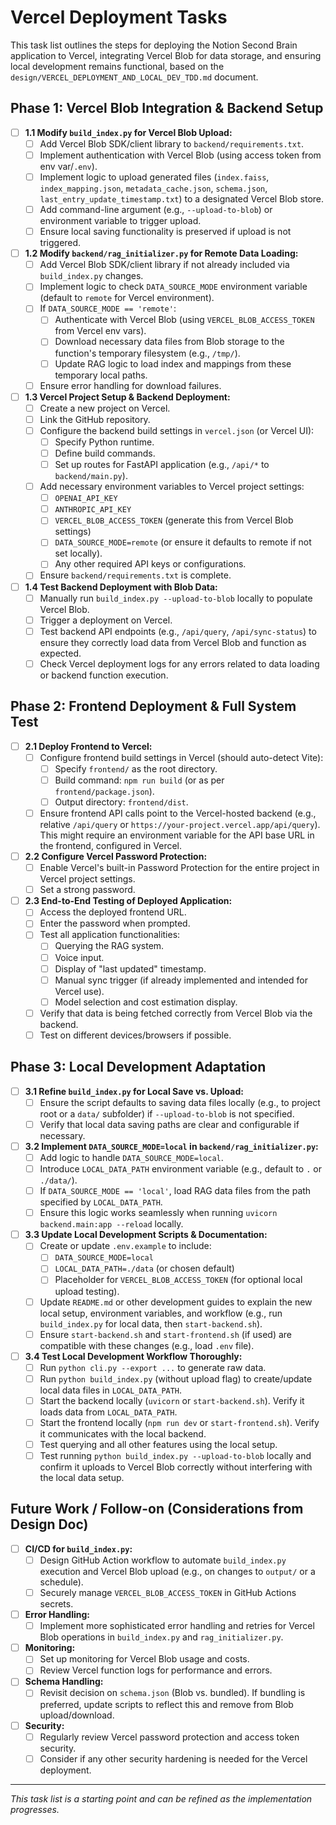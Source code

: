 # Vercel Deployment Tasks

This task list outlines the steps for deploying the Notion Second Brain application to Vercel, integrating Vercel Blob for data storage, and ensuring local development remains functional, based on the `design/VERCEL_DEPLOYMENT_AND_LOCAL_DEV_TDD.md` document.

## Phase 1: Vercel Blob Integration & Backend Setup

*   [ ] **1.1 Modify `build_index.py` for Vercel Blob Upload:**
    *   [ ] Add Vercel Blob SDK/client library to `backend/requirements.txt`.
    *   [ ] Implement authentication with Vercel Blob (using access token from env var/`.env`).
    *   [ ] Implement logic to upload generated files (`index.faiss`, `index_mapping.json`, `metadata_cache.json`, `schema.json`, `last_entry_update_timestamp.txt`) to a designated Vercel Blob store.
    *   [ ] Add command-line argument (e.g., `--upload-to-blob`) or environment variable to trigger upload.
    *   [ ] Ensure local saving functionality is preserved if upload is not triggered.
*   [ ] **1.2 Modify `backend/rag_initializer.py` for Remote Data Loading:**
    *   [ ] Add Vercel Blob SDK/client library if not already included via `build_index.py` changes.
    *   [ ] Implement logic to check `DATA_SOURCE_MODE` environment variable (default to `remote` for Vercel environment).
    *   [ ] If `DATA_SOURCE_MODE == 'remote'`:
        *   [ ] Authenticate with Vercel Blob (using `VERCEL_BLOB_ACCESS_TOKEN` from Vercel env vars).
        *   [ ] Download necessary data files from Blob storage to the function's temporary filesystem (e.g., `/tmp/`).
        *   [ ] Update RAG logic to load index and mappings from these temporary local paths.
    *   [ ] Ensure error handling for download failures.
*   [ ] **1.3 Vercel Project Setup & Backend Deployment:**
    *   [ ] Create a new project on Vercel.
    *   [ ] Link the GitHub repository.
    *   [ ] Configure the backend build settings in `vercel.json` (or Vercel UI):
        *   [ ] Specify Python runtime.
        *   [ ] Define build commands.
        *   [ ] Set up routes for FastAPI application (e.g., `/api/*` to `backend/main.py`).
    *   [ ] Add necessary environment variables to Vercel project settings:
        *   [ ] `OPENAI_API_KEY`
        *   [ ] `ANTHROPIC_API_KEY`
        *   [ ] `VERCEL_BLOB_ACCESS_TOKEN` (generate this from Vercel Blob settings)
        *   [ ] `DATA_SOURCE_MODE=remote` (or ensure it defaults to remote if not set locally).
        *   [ ] Any other required API keys or configurations.
    *   [ ] Ensure `backend/requirements.txt` is complete.
*   [ ] **1.4 Test Backend Deployment with Blob Data:**
    *   [ ] Manually run `build_index.py --upload-to-blob` locally to populate Vercel Blob.
    *   [ ] Trigger a deployment on Vercel.
    *   [ ] Test backend API endpoints (e.g., `/api/query`, `/api/sync-status`) to ensure they correctly load data from Vercel Blob and function as expected.
    *   [ ] Check Vercel deployment logs for any errors related to data loading or backend function execution.

## Phase 2: Frontend Deployment & Full System Test

*   [ ] **2.1 Deploy Frontend to Vercel:**
    *   [ ] Configure frontend build settings in Vercel (should auto-detect Vite):
        *   [ ] Specify `frontend/` as the root directory.
        *   [ ] Build command: `npm run build` (or as per `frontend/package.json`).
        *   [ ] Output directory: `frontend/dist`.
    *   [ ] Ensure frontend API calls point to the Vercel-hosted backend (e.g., relative `/api/query` or `https://your-project.vercel.app/api/query`). This might require an environment variable for the API base URL in the frontend, configured in Vercel.
*   [ ] **2.2 Configure Vercel Password Protection:**
    *   [ ] Enable Vercel's built-in Password Protection for the entire project in Vercel project settings.
    *   [ ] Set a strong password.
*   [ ] **2.3 End-to-End Testing of Deployed Application:**
    *   [ ] Access the deployed frontend URL.
    *   [ ] Enter the password when prompted.
    *   [ ] Test all application functionalities:
        *   [ ] Querying the RAG system.
        *   [ ] Voice input.
        *   [ ] Display of "last updated" timestamp.
        *   [ ] Manual sync trigger (if already implemented and intended for Vercel use).
        *   [ ] Model selection and cost estimation display.
    *   [ ] Verify that data is being fetched correctly from Vercel Blob via the backend.
    *   [ ] Test on different devices/browsers if possible.

## Phase 3: Local Development Adaptation

*   [ ] **3.1 Refine `build_index.py` for Local Save vs. Upload:**
    *   [ ] Ensure the script defaults to saving data files locally (e.g., to project root or a `data/` subfolder) if `--upload-to-blob` is not specified.
    *   [ ] Verify that local data saving paths are clear and configurable if necessary.
*   [ ] **3.2 Implement `DATA_SOURCE_MODE=local` in `backend/rag_initializer.py`:**
    *   [ ] Add logic to handle `DATA_SOURCE_MODE=local`.
    *   [ ] Introduce `LOCAL_DATA_PATH` environment variable (e.g., default to `.` or `./data/`).
    *   [ ] If `DATA_SOURCE_MODE == 'local'`, load RAG data files from the path specified by `LOCAL_DATA_PATH`.
    *   [ ] Ensure this logic works seamlessly when running `uvicorn backend.main:app --reload` locally.
*   [ ] **3.3 Update Local Development Scripts & Documentation:**
    *   [ ] Create or update `.env.example` to include:
        *   [ ] `DATA_SOURCE_MODE=local`
        *   [ ] `LOCAL_DATA_PATH=./data` (or chosen default)
        *   [ ] Placeholder for `VERCEL_BLOB_ACCESS_TOKEN` (for optional local upload testing).
    *   [ ] Update `README.md` or other development guides to explain the new local setup, environment variables, and workflow (e.g., run `build_index.py` for local data, then `start-backend.sh`).
    *   [ ] Ensure `start-backend.sh` and `start-frontend.sh` (if used) are compatible with these changes (e.g., load `.env` file).
*   [ ] **3.4 Test Local Development Workflow Thoroughly:**
    *   [ ] Run `python cli.py --export ...` to generate raw data.
    *   [ ] Run `python build_index.py` (without upload flag) to create/update local data files in `LOCAL_DATA_PATH`.
    *   [ ] Start the backend locally (`uvicorn` or `start-backend.sh`). Verify it loads data from `LOCAL_DATA_PATH`.
    *   [ ] Start the frontend locally (`npm run dev` or `start-frontend.sh`). Verify it communicates with the local backend.
    *   [ ] Test querying and all other features using the local setup.
    *   [ ] Test running `python build_index.py --upload-to-blob` locally and confirm it uploads to Vercel Blob correctly without interfering with the local data setup.

## Future Work / Follow-on (Considerations from Design Doc)

*   [ ] **CI/CD for `build_index.py`:**
    *   [ ] Design GitHub Action workflow to automate `build_index.py` execution and Vercel Blob upload (e.g., on changes to `output/` or a schedule).
    *   [ ] Securely manage `VERCEL_BLOB_ACCESS_TOKEN` in GitHub Actions secrets.
*   [ ] **Error Handling:**
    *   [ ] Implement more sophisticated error handling and retries for Vercel Blob operations in `build_index.py` and `rag_initializer.py`.
*   [ ] **Monitoring:**
    *   [ ] Set up monitoring for Vercel Blob usage and costs.
    *   [ ] Review Vercel function logs for performance and errors.
*   [ ] **Schema Handling:**
    *   [ ] Revisit decision on `schema.json` (Blob vs. bundled). If bundling is preferred, update scripts to reflect this and remove from Blob upload/download.
*   [ ] **Security:**
    *   [ ] Regularly review Vercel password protection and access token security.
    *   [ ] Consider if any other security hardening is needed for the Vercel deployment.

---
*This task list is a starting point and can be refined as the implementation progresses.* 